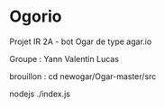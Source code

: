 # Ogorio
Projet IR 2A - bot Ogar de type agar.io

Groupe : Yann Valentin Lucas



brouillon : 
cd newogar/Ogar-master/src 

nodejs ./index.js
